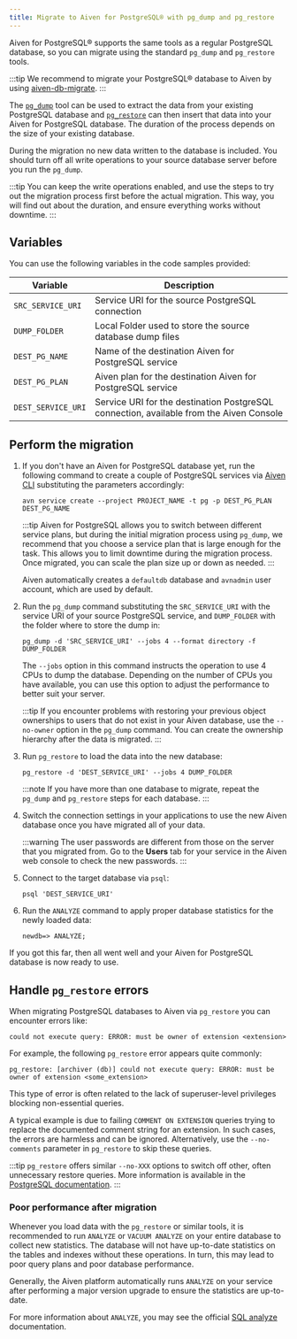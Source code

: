 ```yaml
---
title: Migrate to Aiven for PostgreSQL® with pg_dump and pg_restore
---
```


Aiven for PostgreSQL® supports the same tools as a regular PostgreSQL database, so you can migrate using the standard `pg_dump` and `pg_restore` tools.

:::tip
We recommend to migrate your PostgreSQL® database to Aiven by using
[aiven-db-migrate](migrate-aiven-db-migrate).
:::

The [`pg_dump`](https://www.postgresql.org/docs/current/app-pgdump.html)
tool can be used to extract the data from your existing PostgreSQL
database and
[`pg_restore`](https://www.postgresql.org/docs/current/app-pgrestore)
can then insert that data into your Aiven for PostgreSQL database. The
duration of the process depends on the size of your existing database.

During the migration no new data written to the database is included.
You should turn off all write operations to your source database server
before you run the `pg_dump`.

<!-- vale off -->
:::tip
You can keep the write operations enabled, and use the steps to try out
the migration process first before the actual migration. This way, you
will find out about the duration, and ensure everything works without
downtime.
:::
<!-- vale on -->

## Variables

You can use the following variables in the code samples provided:

 | Variable           | Description                                                                             |
 | ------------------ | --------------------------------------------------------------------------------------- |
 | `SRC_SERVICE_URI`  | Service URI for the source PostgreSQL connection                                        |
 | `DUMP_FOLDER`      | Local Folder used to store the source database dump files                               |
 | `DEST_PG_NAME`     | Name of the destination Aiven for PostgreSQL service                                    |
 | `DEST_PG_PLAN`     | Aiven plan for the destination Aiven for PostgreSQL service                             |
 | `DEST_SERVICE_URI` | Service URI for the destination PostgreSQL connection, available from the Aiven Console |

## Perform the migration

1.  If you don't have an Aiven for PostgreSQL database yet, run the
    following command to create a couple of PostgreSQL services via
    [Aiven CLI](/docs/tools/cli) substituting the
    parameters accordingly:

    ```
    avn service create --project PROJECT_NAME -t pg -p DEST_PG_PLAN DEST_PG_NAME
    ```

    :::tip
    Aiven for PostgreSQL allows you to switch between different
    service plans, but during the initial migration process
    using `pg_dump`, we recommend that you choose a service plan that is
    large enough for the task. This allows you to limit downtime during
    the migration process. Once migrated, you can scale the plan size up
    or down as needed.
    :::

    Aiven automatically creates a `defaultdb` database and `avnadmin` user
    account, which are used by default.

1.  Run the `pg_dump` command substituting the `SRC_SERVICE_URI` with
    the service URI of your source PostgreSQL service, and `DUMP_FOLDER`
    with the folder where to store the dump in:

    ```
    pg_dump -d 'SRC_SERVICE_URI' --jobs 4 --format directory -f DUMP_FOLDER
    ```

    The `--jobs` option in this command instructs the operation to use 4
    CPUs to dump the database. Depending on the number of CPUs you have
    available, you can use this option to adjust the performance to better
    suit your server.

    :::tip
    If you encounter problems with restoring your previous object ownerships
    to users that do not exist in your Aiven database, use the `--no-owner`
    option in the `pg_dump` command. You can create the ownership hierarchy
    after the data is migrated.
    :::

1.  Run `pg_restore` to load the data into the new database:

    ```
    pg_restore -d 'DEST_SERVICE_URI' --jobs 4 DUMP_FOLDER
    ```

    :::note
    If you have more than one database to migrate, repeat the `pg_dump`
    and `pg_restore` steps for each database.
    :::

1.  Switch the connection settings in your applications to use the new
    Aiven database once you have migrated all of your data.

    :::warning
    The user passwords are different from those on the server that you
    migrated from. Go to the **Users** tab for your service in the Aiven
    web console to check the new passwords.
    :::

1.  Connect to the target database via `psql`:

    ```
    psql 'DEST_SERVICE_URI'
    ```

1.  Run the `ANALYZE` command to apply proper database statistics for
    the newly loaded data:

    ```
    newdb=> ANALYZE;
    ```

If you got this far, then all went well and your Aiven for PostgreSQL
database is now ready to use.

## Handle `pg_restore` errors

When migrating PostgreSQL databases to Aiven via `pg_restore` you can
encounter errors like:

```
could not execute query: ERROR: must be owner of extension <extension>
```

For example, the following `pg_restore` error appears quite commonly:

```
pg_restore: [archiver (db)] could not execute query: ERROR: must be owner of extension <some_extension>
```

This type of error is often related to the lack of superuser-level
privileges blocking non-essential queries.

A typical example is due to failing `COMMENT ON EXTENSION` queries
trying to replace the documented comment string for an extension. In
such cases, the errors are harmless and can be ignored. Alternatively,
use the `--no-comments` parameter in `pg_restore` to skip these queries.

:::tip
`pg_restore` offers similar `--no-XXX` options to switch off other,
often unnecessary restore queries. More information is available in the
[PostgreSQL
documentation](https://www.postgresql.org/docs/current/app-pgrestore.html).
:::

### Poor performance after migration

Whenever you load data with the `pg_restore` or similar tools, it is
recommended to run `ANALYZE` or `VACUUM ANALYZE` on your entire database
to collect new statistics. The database will not have up-to-date
statistics on the tables and indexes without these operations. In turn,
this may lead to poor query plans and poor database performance.

Generally, the Aiven platform automatically runs `ANALYZE` on your
service after performing a major version upgrade to ensure the
statistics are up-to-date.

For more information about `ANALYZE`, you may see the official [SQL
analyze](https://www.postgresql.org/docs/current/sql-analyze.html)
documentation.
